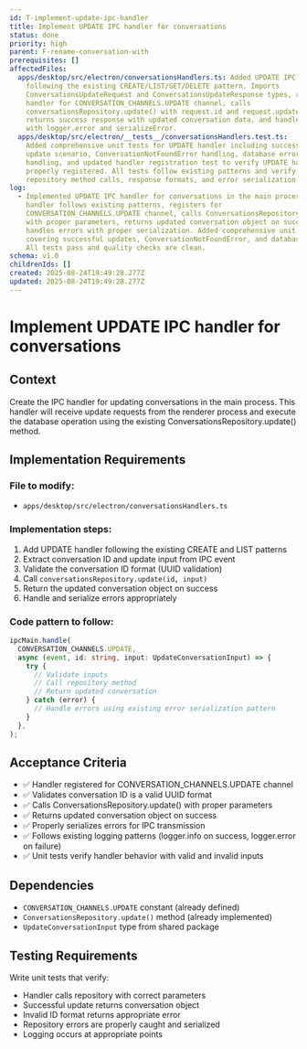 ```yaml
---
id: T-implement-update-ipc-handler
title: Implement UPDATE IPC handler for conversations
status: done
priority: high
parent: F-rename-conversation-with
prerequisites: []
affectedFiles:
  apps/desktop/src/electron/conversationsHandlers.ts: Added UPDATE IPC handler
    following the existing CREATE/LIST/GET/DELETE pattern. Imports
    ConversationsUpdateRequest and ConversationsUpdateResponse types, registers
    handler for CONVERSATION_CHANNELS.UPDATE channel, calls
    conversationsRepository.update() with request.id and request.updates,
    returns success response with updated conversation data, and handles errors
    with logger.error and serializeError.
  apps/desktop/src/electron/__tests__/conversationsHandlers.test.ts:
    Added comprehensive unit tests for UPDATE handler including successful
    update scenario, ConversationNotFoundError handling, database error
    handling, and updated handler registration test to verify UPDATE handler is
    properly registered. All tests follow existing patterns and verify proper
    repository method calls, response formats, and error serialization.
log:
  - Implemented UPDATE IPC handler for conversations in the main process. The
    handler follows existing patterns, registers for
    CONVERSATION_CHANNELS.UPDATE channel, calls ConversationsRepository.update()
    with proper parameters, returns updated conversation object on success, and
    handles errors with proper serialization. Added comprehensive unit tests
    covering successful updates, ConversationNotFoundError, and database errors.
    All tests pass and quality checks are clean.
schema: v1.0
childrenIds: []
created: 2025-08-24T19:49:28.277Z
updated: 2025-08-24T19:49:28.277Z
---
```


# Implement UPDATE IPC handler for conversations

## Context

Create the IPC handler for updating conversations in the main process. This handler will receive update requests from the renderer process and execute the database operation using the existing ConversationsRepository.update() method.

## Implementation Requirements

### File to modify:

- `apps/desktop/src/electron/conversationsHandlers.ts`

### Implementation steps:

1. Add UPDATE handler following the existing CREATE and LIST patterns
2. Extract conversation ID and update input from IPC event
3. Validate the conversation ID format (UUID validation)
4. Call `conversationsRepository.update(id, input)`
5. Return the updated conversation object on success
6. Handle and serialize errors appropriately

### Code pattern to follow:

```typescript
ipcMain.handle(
  CONVERSATION_CHANNELS.UPDATE,
  async (event, id: string, input: UpdateConversationInput) => {
    try {
      // Validate inputs
      // Call repository method
      // Return updated conversation
    } catch (error) {
      // Handle errors using existing error serialization pattern
    }
  },
);
```

## Acceptance Criteria

- ✅ Handler registered for CONVERSATION_CHANNELS.UPDATE channel
- ✅ Validates conversation ID is a valid UUID format
- ✅ Calls ConversationsRepository.update() with proper parameters
- ✅ Returns updated conversation object on success
- ✅ Properly serializes errors for IPC transmission
- ✅ Follows existing logging patterns (logger.info on success, logger.error on failure)
- ✅ Unit tests verify handler behavior with valid and invalid inputs

## Dependencies

- `CONVERSATION_CHANNELS.UPDATE` constant (already defined)
- `ConversationsRepository.update()` method (already implemented)
- `UpdateConversationInput` type from shared package

## Testing Requirements

Write unit tests that verify:

- Handler calls repository with correct parameters
- Successful update returns conversation object
- Invalid ID format returns appropriate error
- Repository errors are properly caught and serialized
- Logging occurs at appropriate points
